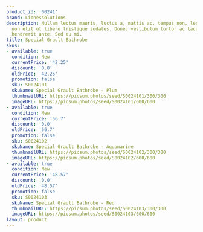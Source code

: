 ```yaml
---
product_id: '00241'
brand: Lionessolutions
description: Nullam lectus mauris, luctus a, mattis ac, tempus non, leo. Curabitur
  non elit ut libero tristique sodales. Donec vestibulum tortor ac lacus. Fusce porttitor
  hendrerit ante. Sed eu mi.
title: Special Grault Bathrobe
skus:
- available: true
  condition: New
  currentPrice: '42.25'
  discount: '0.0'
  oldPrice: '42.25'
  promotion: false
  sku: S0024101
  skuName: Special Grault Bathrobe - Plum
  thumbnailURL: https://picsum.photos/seed/S0024101/300/300
  imageURL: https://picsum.photos/seed/S0024101/600/600
- available: true
  condition: New
  currentPrice: '56.7'
  discount: '0.0'
  oldPrice: '56.7'
  promotion: false
  sku: S0024102
  skuName: Special Grault Bathrobe - Aquamarine
  thumbnailURL: https://picsum.photos/seed/S0024102/300/300
  imageURL: https://picsum.photos/seed/S0024102/600/600
- available: true
  condition: New
  currentPrice: '48.57'
  discount: '0.0'
  oldPrice: '48.57'
  promotion: false
  sku: S0024103
  skuName: Special Grault Bathrobe - Red
  thumbnailURL: https://picsum.photos/seed/S0024103/300/300
  imageURL: https://picsum.photos/seed/S0024103/600/600
layout: product
---
```

